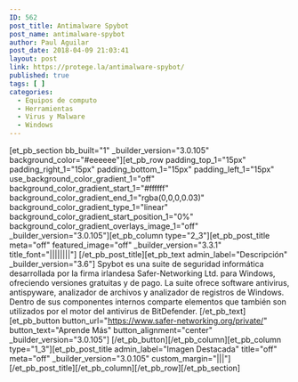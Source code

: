 ```yaml
---
ID: 562
post_title: Antimalware Spybot
post_name: antimalware-spybot
author: Paul Aguilar
post_date: 2018-04-09 21:03:41
layout: post
link: https://protege.la/antimalware-spybot/
published: true
tags: [ ]
categories:
  - Equipos de computo
  - Herramientas
  - Virus y Malware
  - Windows
---
```

[et_pb_section bb_built="1" \_builder\_version="3.0.105" background_color="#eeeeee"][et_pb_row padding_top_1="15px" padding_right_1="15px" padding_bottom_1="15px" padding_left_1="15px" use_background_color_gradient_1="off" background_color_gradient_start_1="#ffffff" background_color_gradient_end_1="rgba(0,0,0,0.03)" background_color_gradient_type_1="linear" background_color_gradient_start_position_1="0%" background_color_gradient_overlays_image_1="off" \_builder\_version="3.0.105"][et_pb_column type="2_3"][et_pb_post_title meta="off" featured_image="off" \_builder\_version="3.3.1" title_font="||||||||"] [/et_pb_post_title][et_pb_text admin_label="Descripción" \_builder\_version="3.6"] Spybot es una suite de seguridad informática desarrollada por la firma irlandesa Safer-Networking Ltd. para Windows, ofreciendo versiones gratuitas y de pago. La suite ofrece software antivirus, antispyware, analizador de archivos y analizador de registros de Windows. Dentro de sus componentes internos comparte elementos que también son utilizados por el motor del antivirus de BitDefender. [/et_pb_text][et_pb_button button_url="https://www.safer-networking.org/private/" button_text="Aprende Más" button_alignment="center" \_builder\_version="3.0.105"] [/et_pb_button][/et_pb_column][et_pb_column type="1_3"][et_pb_post_title admin_label="Imagen Destacada" title="off" meta="off" \_builder\_version="3.0.105" custom_margin="|||"] [/et_pb_post_title][/et_pb_column][/et_pb_row][/et_pb_section]